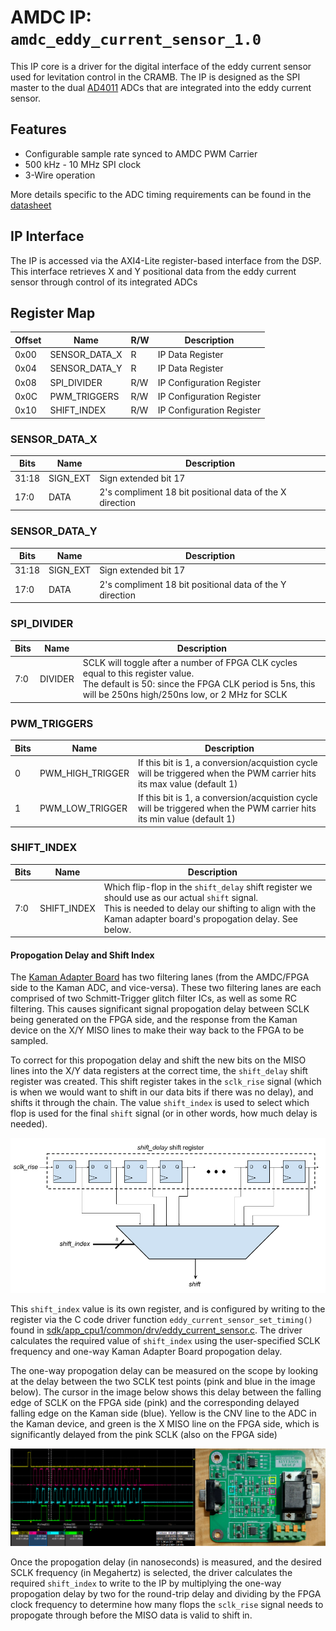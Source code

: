 # AMDC IP: `amdc_eddy_current_sensor_1.0`

This IP core is a driver for the digital interface of the eddy current sensor used for levitation control in the CRAMB. The IP is designed as the SPI master to the dual [AD4011](https://www.analog.com/media/en/technical-documentation/data-sheets/AD4003-4007-4011.pdf) ADCs that are integrated into the eddy current sensor.

## Features


- Configurable sample rate synced to AMDC PWM Carrier
- 500 kHz - 10 MHz SPI clock
- 3-Wire operation 

More details specific to the ADC timing requirements can be found in the [datasheet](https://www.analog.com/media/en/technical-documentation/data-sheets/AD4003-4007-4011.pdf)
    
## IP Interface

The IP is accessed via the AXI4-Lite register-based interface from the DSP. This interface retrieves X and Y positional data from the eddy current sensor through control of its integrated ADCs

## Register Map

| Offset | Name | R/W | Description |
| -- | -- | -- | -- |
| 0x00 | SENSOR_DATA_X | R   | IP Data Register |
| 0x04 | SENSOR_DATA_Y | R   | IP Data Register |
| 0x08 | SPI_DIVIDER   | R/W | IP Configuration Register |
| 0x0C | PWM_TRIGGERS  | R/W | IP Configuration Register |
| 0x10 | SHIFT_INDEX   | R/W | IP Configuration Register |


### SENSOR_DATA_X
| Bits | Name | Description |
| -- | -- | -- |
| 31:18 | SIGN_EXT | Sign extended bit 17 |
| 17:0  | DATA | 2's compliment 18 bit positional data of the X direction |

### SENSOR_DATA_Y
| Bits | Name | Description |
| -- | -- | -- |
| 31:18 | SIGN_EXT | Sign extended bit 17 |
| 17:0  | DATA | 2's compliment 18 bit positional data of the Y direction |

### SPI_DIVIDER
| Bits | Name | Description |
| -- | -- | -- |
| 7:0 | DIVIDER | SCLK will toggle after a number of FPGA CLK cycles equal to this register value. <br /> The default is 50: since the FPGA CLK period is 5ns, this will be 250ns high/250ns low, or 2 MHz for SCLK |

### PWM_TRIGGERS
| Bits | Name | Description |
| -- | -- | -- |
| 0 | PWM_HIGH_TRIGGER | If this bit is 1, a conversion/acquistion cycle will be triggered when the PWM carrier hits its max value (default 1) |
| 1 | PWM_LOW_TRIGGER | If this bit is 1, a conversion/acquistion cycle will be triggered when the PWM carrier hits its min value (default 1) |

### SHIFT_INDEX
| Bits | Name | Description |
| -- | -- | -- |
| 7:0 | SHIFT_INDEX | Which flip-flop in the `shift_delay` shift register we should use as our actual `shift` signal. <br /> This is needed to delay our shifting to align with the Kaman adapter board's propogation delay. See below. |

#### Propogation Delay and Shift Index

The [Kaman Adapter Board](https://github.com/Severson-Group/AMDC-Hardware/tree/develop/Accessories/Kaman_IO_ConverterBoard) has two filtering lanes (from the AMDC/FPGA side to the Kaman ADC, and vice-versa). These two filtering lanes are each comprised of two Schmitt-Trigger glitch filter ICs, as well as some RC filtering. This causes significant signal propogation delay between SCLK being generated on the FPGA side, and the response from the Kaman device on the X/Y MISO lines to make their way back to the FPGA to be sampled.

To correct for this propogation delay and shift the new bits on the MISO lines into the X/Y data registers at the correct time, the `shift_delay` shift register was created. This shift register takes in the `sclk_rise` signal (which is when we would want to shift in our data bits if there was no delay), and shifts it through the chain. The value `shift_index` is used to select which flop is used for the final `shift` signal (or in other words, how much delay is needed).

![Shift block design](shift_delay.png)

This `shift_index` value is its own register, and is configured by writing to the register via the C code driver function `eddy_current_sensor_set_timing()` found in [sdk/app_cpu1/common/drv/eddy_current_sensor.c](https://github.com/Severson-Group/AMDC-Firmware/blob/v1.0.x/sdk/app_cpu1/common/drv/eddy_current_sensor.c). The driver calculates the required value of `shift_index` using the user-specified SCLK frequency and one-way Kaman Adapter Board propogation delay.

The one-way propogation delay can be measured on the scope by looking at the delay between the two SCLK test points (pink and blue in the image below). The cursor in the image below shows this delay between the falling edge of SCLK on the FPGA side (pink) and the corresponding delayed falling edge on the Kaman side (blue). Yellow is the CNV line to the ADC in the Kaman device, and green is the X MISO line on the FPGA side, which is significantly delayed from the pink SCLK (also on the FPGA side)

![Scope delay and REV C Kaman Adapter Board](scope_delay.png)

Once the propogation delay (in nanoseconds) is measured, and the desired SCLK frequency (in Megahertz) is selected, the driver calculates the required `shift_index` to write to the IP by multiplying the one-way propogation delay by two for the round-trip delay and dividing by the FPGA clock frequency to determine how many flops the `sclk_rise` signal needs to propogate through before the MISO data is valid to shift in.